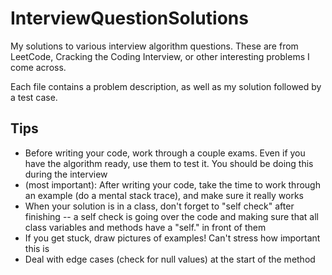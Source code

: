 # InterviewQuestionSolutions
My solutions to various interview algorithm questions. These are from LeetCode, Cracking the Coding Interview, or other interesting problems I come across.

Each file contains a problem description, as well as my solution followed by a test case.

## Tips
- Before writing your code, work through a couple exams. Even if you have the algorithm ready, use them to test it. You should be doing this during the interview
- (most important): After writing your code, take the time to work through an example (do a mental stack trace), and make sure it really works
- When your solution is in a class, don't forget to "self check" after finishing -- a self check is going over the code and making sure that all class variables and methods have a "self." in front of them
- If you get stuck, draw pictures of examples! Can't stress how important this is
- Deal with edge cases (check for null values) at the start of the method
